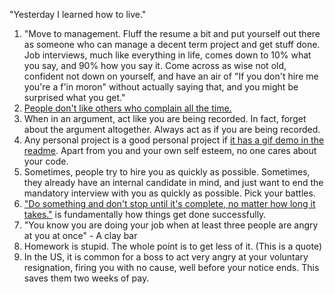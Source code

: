 "Yesterday I learned how to live."

1. "Move to management. Fluff the resume a bit and put yourself out there as someone who can manage a decent term project and get stuff done. Job interviews, much like everything in life, comes down to 10% what you say, and 90% how you say it. Come across as wise not old, confident not down on yourself, and have an air of "If you don't hire me you're a f'in moron" without actually saying that, and you might be surprised what you get."
1. [People don't like others who complain all the time.](https://www.reddit.com/r/socialskills/comments/59vdlf/15_glaring_signs_of_social_incompetence_you_want/)
1. When in an argument, act like you are being recorded. In fact, forget about the argument altogether. Always act as if you are being recorded.
1. Any personal project is a good personal project if [it has a gif demo in the readme](https://thehftguy.com/2016/10/24/heres-how-to-make-a-good-github-project-for-your-resume/). Apart from you and your own self esteem, no one cares about your code.
1. Sometimes, people try to hire you as quickly as possible. Sometimes, they already have an internal candidate in mind, and just want to end the mandatory interview with you as quickly as possible. Pick your battles.
1. ["Do something and don't stop until it's complete, no matter how long it takes."](https://medium.com/the-mission/if-it-doesnt-suck-it-s-not-worth-doing-1efdc6eb695c#.8bdgwng0z) is fundamentally how things get done successfully.
1. "You know you are doing your job when at least three people are angry at you at once" - A clay bar
1. Homework is stupid. The whole point is to get less of it. (This is a quote)
1. In the US, it is common for a boss to act very angry at your voluntary resignation, firing you with no cause, well before your notice ends. This saves them two weeks of pay.
